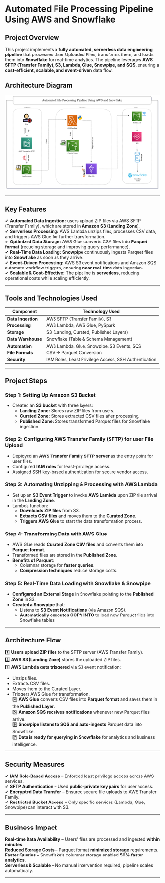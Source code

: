 # Automated File Processing Pipeline Using AWS and Snowflake

##  Project Overview  
This project implements a **fully automated, serverless data engineering pipeline** that processes User Uploaded Files, transforms them, and loads them into **Snowflake** for real-time analytics. The pipeline leverages **AWS SFTP (Transfer Family), S3, Lambda, Glue, Snowpipe, and SQS**, ensuring a **cost-efficient, scalable, and event-driven** data flow.

## Architecture Diagram  
![High Level Architecture](https://github.com/saurabhchavan7/Automated-File-Processing-Pipeline-Using-AWS-and-Snowflake/blob/master/architecture/aws%20serverless.drawio.svg)

---

## Key Features  

✔ **Automated Data Ingestion:** users upload ZIP files via AWS SFTP (Transfer Family), which are stored in **Amazon S3 (Landing Zone)**.  
✔ **Serverless Processing:** AWS Lambda unzips files, processes CSV data, and triggers AWS Glue for further transformation.  
✔ **Optimized Data Storage:** AWS Glue converts CSV files into **Parquet format** (reducing storage and improving query performance).  
✔ **Real-Time Data Loading:** **Snowpipe** continuously ingests Parquet files into **Snowflake** as soon as they arrive.  
✔ **Event-Driven Processing:** AWS S3 event notifications and Amazon SQS automate workflow triggers, ensuring **near real-time** data ingestion.  
✔ **Scalable & Cost-Effective:** The pipeline is **serverless**, reducing operational costs while scaling efficiently.

---

## Tools and Technologies Used  

| **Component**    | **Technology Used**               |
|-----------------|----------------------------------|
| **Data Ingestion** | AWS SFTP (Transfer Family), S3 |
| **Processing**  | AWS Lambda, AWS Glue, PySpark   |
| **Storage**     | S3 (Landing, Curated, Published Layers) |
| **Data Warehouse** | Snowflake (Table & Schema Management) |
| **Automation**  | AWS Lambda, Glue, Snowpipe, S3 Events, SQS |
| **File Formats** | CSV → Parquet Conversion |
| **Security**    | IAM Roles, Least Privilege Access, SSH Authentication |

---

## Project Steps  

### Step 1: Setting Up Amazon S3 Bucket  
- Created an **S3 bucket** with three layers:
  - **Landing Zone:** Stores raw ZIP files from users.
  - **Curated Zone:** Stores extracted CSV files after processing.
  - **Published Zone:** Stores transformed Parquet files for Snowflake ingestion.

### Step 2: Configuring AWS Transfer Family (SFTP) for user File Upload  
- Deployed an **AWS Transfer Family SFTP server** as the entry point for user files.  
- Configured **IAM roles** for least-privilege access.  
- Assigned SSH key-based authentication for secure vendor access.  

### Step 3: Automating Unzipping & Processing with AWS Lambda  
- Set up an **S3 Event Trigger** to invoke **AWS Lambda** upon ZIP file arrival in the **Landing Zone**.  
- Lambda function:
  - **Downloads ZIP files** from S3.
  - **Extracts CSV files** and moves them to the **Curated Zone**.
  - **Triggers AWS Glue** to start the data transformation process.

### Step 4: Transforming Data with AWS Glue  
- AWS Glue reads **Curated Zone CSV files** and converts them into **Parquet format**.  
- Transformed files are stored in the **Published Zone**.  
- **Benefits of Parquet**:
  - Columnar storage for **faster queries**.
  - **Compression techniques** reduce storage costs.

### Step 5: Real-Time Data Loading with Snowflake & Snowpipe  
- **Configured an External Stage** in Snowflake pointing to the **Published Zone** in S3.  
- **Created a Snowpipe** that:
  - Listens to **S3 Event Notifications** (via Amazon SQS).
  - **Automatically executes COPY INTO** to load new Parquet files into Snowflake tables.

---

##  Architecture Flow  

1️⃣ **Users upload ZIP files** to the SFTP server (AWS Transfer Family).  
2️⃣ **AWS S3 (Landing Zone)** stores the uploaded ZIP files.  
3️⃣ **AWS Lambda gets triggered** via S3 event notification:
   - Unzips files.
   - Extracts CSV files.
   - Moves them to the Curated Layer.
   - Triggers AWS Glue for transformation.  
4️⃣ **AWS Glue** converts CSV files into **Parquet format** and saves them in the **Published Layer**.  
5️⃣ **Amazon SQS receives notifications** whenever new Parquet files arrive.  
6️⃣ **Snowpipe listens to SQS and auto-ingests** Parquet data into Snowflake.  
7️⃣ **Data is ready for querying in Snowflake** for analytics and business intelligence.  

---

##  Security Measures  

✔ **IAM Role-Based Access** – Enforced least privilege access across AWS services.  
✔ **SFTP Authentication** – Used **public-private key pairs** for user access.  
✔ **Encrypted Data Transfer** – Ensured secure file uploads to AWS Transfer Family.  
✔ **Restricted Bucket Access** – Only specific services (Lambda, Glue, Snowpipe) can interact with S3.  

---

## Business Impact  

**Real-time Data Availability** – Users' files are processed and ingested **within minutes**.  
**Reduced Storage Costs** – Parquet format **minimized storage** requirements.  
**Faster Queries** – Snowflake’s columnar storage enabled **50% faster analytics**.  
**Serverless & Scalable** – No manual intervention required; pipeline scales automatically.  

---


